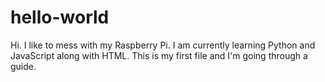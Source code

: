 # hello-world

Hi. I like to mess with my Raspberry Pi. I am currently learning Python and JavaScript along with HTML. This is my first file and I'm going through a guide.
